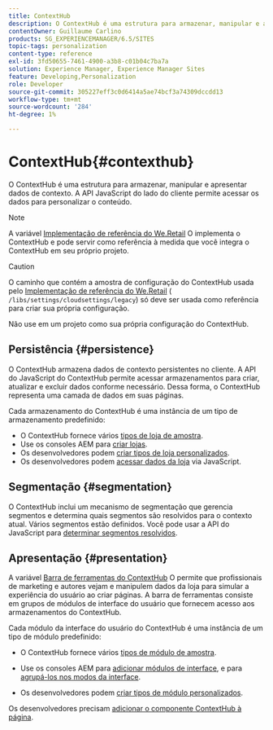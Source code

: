 ```yaml
---
title: ContextHub
description: O ContextHub é uma estrutura para armazenar, manipular e apresentar dados de contexto
contentOwner: Guillaume Carlino
products: SG_EXPERIENCEMANAGER/6.5/SITES
topic-tags: personalization
content-type: reference
exl-id: 3fd50655-7461-4900-a3b8-c01b04c7ba7a
solution: Experience Manager, Experience Manager Sites
feature: Developing,Personalization
role: Developer
source-git-commit: 305227eff3c0d6414a5ae74bcf3a74309dccdd13
workflow-type: tm+mt
source-wordcount: '284'
ht-degree: 1%

---
```


# ContextHub{#contexthub}

O ContextHub é uma estrutura para armazenar, manipular e apresentar dados de contexto. A API JavaScript do lado do cliente permite acessar os dados para personalizar o conteúdo.

>[!NOTE]
>
>A variável [Implementação de referência do We.Retail](/help/sites-developing/we-retail.md) O implementa o ContextHub e pode servir como referência à medida que você integra o ContextHub em seu próprio projeto.

>[!CAUTION]
>
>O caminho que contém a amostra de configuração do ContextHub usada pelo [Implementação de referência do We.Retail](/help/sites-developing/we-retail.md) ( `/libs/settings/cloudsettings/legacy`) só deve ser usada como referência para criar sua própria configuração.
>
>Não use em um projeto como sua própria configuração do ContextHub.

## Persistência {#persistence}

O ContextHub armazena dados de contexto persistentes no cliente. A API do JavaScript do ContextHub permite acessar armazenamentos para criar, atualizar e excluir dados conforme necessário. Dessa forma, o ContextHub representa uma camada de dados em suas páginas.

Cada armazenamento do ContextHub é uma instância de um tipo de armazenamento predefinido:

* O ContextHub fornece vários [tipos de loja de amostra](/help/sites-developing/ch-samplestores.md).
* Use os consoles AEM para [criar lojas](ch-configuring.md#creating-a-contexthub-store).
* Os desenvolvedores podem [criar tipos de loja personalizados](/help/sites-developing/ch-extend.md#creating-custom-store-candidates).
* Os desenvolvedores podem [acessar dados da loja](/help/sites-developing/ch-adding.md#interacting-with-contexthub-stores) via JavaScript.

## Segmentação {#segmentation}

O ContextHub inclui um mecanismo de segmentação que gerencia segmentos e determina quais segmentos são resolvidos para o contexto atual. Vários segmentos estão definidos. Você pode usar a API do JavaScript para [determinar segmentos resolvidos](/help/sites-developing/ch-adding.md#determining-resolved-contexthub-segments).

## Apresentação {#presentation}

A variável [Barra de ferramentas do ContextHub](/help/sites-authoring/ch-previewing.md) O permite que profissionais de marketing e autores vejam e manipulem dados da loja para simular a experiência do usuário ao criar páginas. A barra de ferramentas consiste em grupos de módulos de interface do usuário que fornecem acesso aos armazenamentos do ContextHub.

Cada módulo da interface do usuário do ContextHub é uma instância de um tipo de módulo predefinido:

* O ContextHub fornece vários [tipos de módulo de amostra](/help/sites-developing/ch-samplemodules.md).
* Use os consoles AEM para [adicionar módulos de interface](ch-configuring.md#adding-a-ui-module), e para [agrupá-los nos modos da interface](ch-configuring.md#adding-a-ui-mode).

* Os desenvolvedores podem [criar tipos de módulo personalizados](/help/sites-developing/ch-extend.md#creating-contexthub-ui-module-types).

Os desenvolvedores precisam [adicionar o componente ContextHub à página](/help/sites-developing/ch-adding.md).
